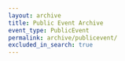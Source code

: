```yaml
---
layout: archive
title: Public Event Archive
event_type: PublicEvent
permalink: archive/publicevent/
excluded_in_search: true
---
```

